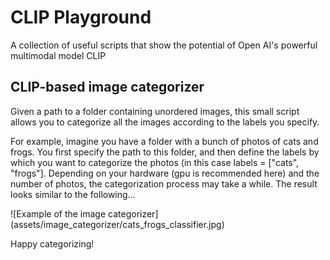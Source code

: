 # CLIP Playground
A collection of useful scripts that show the potential of Open AI's powerful multimodal model CLIP

## CLIP-based image categorizer
Given a path to a folder containing unordered images, this small script allows you to categorize all the images according to the labels you specify. 

For example, imagine you have a folder with a bunch of photos of cats and frogs. You first specify the path to this folder, and then define the labels by which you want to categorize the photos (in this case labels = ["cats", "frogs"]. Depending on your hardware (gpu is recommended here) and the number of photos, the categorization process may take a while. The result looks similar to the following...

<div style="width:400px ; height:70%">
  ![Example of the image categorizer](assets/image_categorizer/cats_frogs_classifier.jpg)
<div>
  
Happy categorizing!
